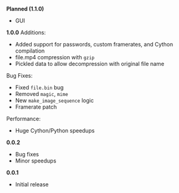 __Planned (1.1.0)__
- GUI

__1.0.0__
Additions:
- Added support for passwords, custom framerates, and Cython compilation
- file.mp4 compression with ``gzip``
- Pickled data to allow decompression with original file name

Bug Fixes:
- Fixed ``file.bin`` bug
- Removed ``magic``, ``mime``
- New ``make_image_sequence`` logic
- Framerate patch

Performance:
- Huge Cython/Python speedups

__0.0.2__
- Bug fixes
- Minor speedups

__0.0.1__
- Initial release
